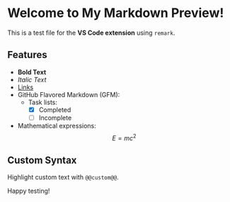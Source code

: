 # Welcome to My Markdown Preview!

This is a test file for the **VS Code extension** using `remark`.

## Features
- **Bold Text**
- *Italic Text*
- [Links](https://example.com)
- GitHub Flavored Markdown (GFM):
  - Task lists:
    - [x] Completed
    - [ ] Incomplete
- Mathematical expressions:
  $$E = mc^2$$

## Custom Syntax
Highlight custom text with `@@custom@@`.

Happy testing!
